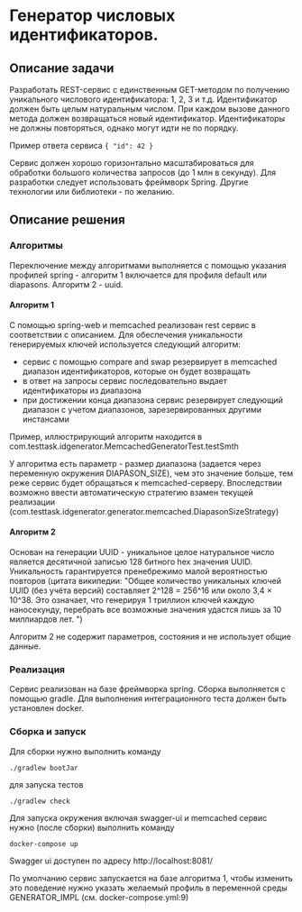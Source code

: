 # Генератор числовых идентификаторов.

## Описание задачи

Разработать REST-сервис с единственным GET-методом по получению уникального 
числового идентификатора: 1, 2, 3 и т.д. Идентификатор должен быть целым 
натуральным числом. При каждом вызове данного метода должен возвращаться новый 
идентификатор. Идентификаторы не должны повторяться, однако могут идти не 
по порядку.

Пример ответа сервиса
`{
  "id": 42
}`

Сервис должен хорошо горизонтально масштабироваться для обработки большого 
количества запросов (до 1 млн в секунду). Для разработки следует использовать 
фреймворк Spring. Другие технологии или библиотеки - по желанию.

## Описание решения

### Алгоритмы

Переключение между алгоритмами выполняется с помощью указания профилей spring - алгоритм 1 
включается для профиля default или diapasons. Алгоритм 2 - uuid.

#### Алгоритм 1
С помощью spring-web и memcached реализован rest сервис в соответствии с описанием. 
Для обеспечения уникальности генерируемых ключей используется следующий алгоритм:
- сервис с помощью compare and swap резервирует в memcached диапазон идентификаторов, 
которые он будет возвращать
- в ответ на запросы сервис последовательно выдает идентификаторы из диапазона
- при достижении конца диапазона сервис резервирует следующий диапазон с учетом 
диапазонов, зарезервированных другими инстансами

Пример, иллюстрирующий алгоритм находится в 
com.testtask.idgenerator.MemcachedGeneratorTest.testSmth

У алгоритма есть параметр - размер диапазона (задается через переменную окружения 
DIAPASON_SIZE), чем это значение больше, тем реже сервис будет обращаться к 
memcached-серверу. Впоследствии возможно ввести автоматическую стратегию взамен текущей
реализации (com.testtask.idgenerator.generator.memcached.DiapasonSizeStrategy)

#### Алгоритм 2

Основан на генерации UUID - уникальное целое натуральное число является десятичной 
записью 128 битного hex значения UUID. Уникальность гарантируется пренебрежимо малой 
вероятностью повторов (цитата википедии: "Общее количество уникальных ключей UUID 
(без учёта версий) составляет 2^128 = 256^16 или около 3,4 × 10^38. Это означает, что 
генерируя 1 триллион ключей каждую наносекунду, перебрать все возможные значения 
удастся лишь за 10 миллиардов лет. ")

Алгоритм 2 не содержит параметров, состояния и не использует общие данные. 

### Реализация

Сервис реализован на базе фреймворка spring. Сборка выполняется с помощью gradle. 
Для выполнения интеграционного теста должен быть установлен docker.

### Сборка и запуск

Для сборки нужно выполнить команду

`./gradlew bootJar`

для запуска тестов

`./gradlew check`

Для запуска окружения включая swagger-ui и memcached сервис нужно (после сборки) выполнить команду

`docker-compose up`

Swagger ui доступен по адресу http://localhost:8081/

По умолчанию сервис запускается на базе алгоритма 1, чтобы изменить это поведение нужно указать 
желаемый профиль в переменной среды GENERATOR_IMPL (см. docker-compose.yml:9) 
